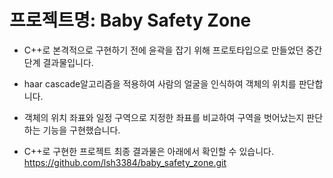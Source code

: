# 프로젝트명: Baby Safety Zone

- C++로 본격적으로 구현하기 전에 윤곽을 잡기 위해 프로토타입으로 만들었던 중간단계 결과물입니다.
- haar cascade알고리즘을 적용하여 사람의 얼굴을 인식하여 객체의 위치를 판단합니다.
- 객체의 위치 좌표와 일정 구역으로 지정한 좌표를 비교하여 구역을 벗어났는지 판단하는 기능을 구현했습니다.

- C++로 구현한 프로젝트 최종 결과물은 아래에서 확인할 수 있습니다. 
https://github.com/lsh3384/baby_safety_zone.git
